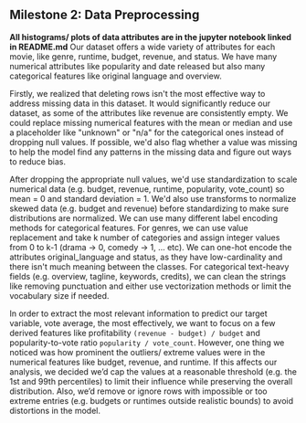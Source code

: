 ## Milestone 2: Data Preprocessing
**All histograms/ plots of data attributes are in the jupyter notebook linked in README.md**
Our dataset offers a wide variety of attributes for each movie, like genre, runtime, budget, revenue, and status. We have many numerical attributes like popularity and date released but also many categorical features like original language and overview. 

Firstly, we realized that deleting rows isn't the most effective way to address missing data in this dataset. It would significantly reduce our dataset, as some of the attributes like revenue are consistently empty. We could replace missing numerical features with the mean or median and use a placeholder like "unknown" or "n/a" for the categorical ones instead of dropping null values. If possible, we'd also flag whether a value was missing to help the model find any patterns in the missing data and figure out ways to reduce bias.

After dropping the appropriate null values, we'd use standardization to scale numerical data (e.g. budget, revenue, runtime, popularity, vote_count) so mean = 0 and standard deviation = 1. We'd also use transforms to normalize skewed data (e.g. budget and revenue) before standardizing to make sure distributions are normalized. We can use many different label encoding methods for categorical features. For genres, we can use value replacement and take k number of categories and assign integer values from 0 to k-1 (drama -> 0, comedy -> 1, ... etc). We can one-hot encode the attributes original_language and status, as they have low-cardinality and there isn't much meaning between the classes. For categorical text-heavy fields (e.g. overview, tagline, keywords, credits), we can clean the strings like removing punctuation and either use vectorization methods or limit the vocabulary size if needed.

In order to extract the most relevant information to predict our target variable, vote average, the most effectively, we want to focus on a few derived features like profitability ```(revenue - budget) / budget``` and popularity-to-vote ratio ```popularity / vote_count```. However, one thing we noticed was how prominent the outliers/ extreme values were in the numerical features like budget, revenue, and runtime. If this affects our analysis, we decided we’d cap the values at a reasonable threshold (e.g. the 1st and 99th percentiles) to limit their influence while preserving the overall distribution. Also, we’d remove or ignore rows with impossible or too extreme entries (e.g. budgets or runtimes outside realistic bounds) to avoid distortions in the model.
